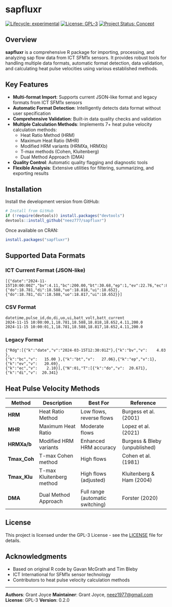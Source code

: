 # sapfluxr

<!-- badges: start -->
[![Lifecycle: experimental](https://img.shields.io/badge/lifecycle-experimental-orange.svg)](https://lifecycle.r-lib.org/articles/stages.html#experimental)
[![License: GPL-3](https://img.shields.io/badge/License-GPL%20v3-blue.svg)](https://www.gnu.org/licenses/gpl-3.0)
[![Project Status: Concept](https://www.repostatus.org/badges/latest/concept.svg)](https://www.repostatus.org/#concept)
<!-- badges: end -->

## Overview

**sapfluxr** is a comprehensive R package for importing, processing, and analyzing sap flow data from ICT SFM1x sensors. It provides robust tools for handling multiple data formats, automatic format detection, data validation, and calculating heat pulse velocities using various established methods.

## Key Features

- **Multi-format Import**: Supports current JSON-like format and legacy formats from ICT SFM1x sensors
- **Automatic Format Detection**: Intelligently detects data format without user specification
- **Comprehensive Validation**: Built-in data quality checks and validation
- **Multiple Calculation Methods**: Implements 7+ heat pulse velocity calculation methods:
  - Heat Ratio Method (HRM)
  - Maximum Heat Ratio (MHR)
  - Modified HRM variants (HRMXa, HRMXb)
  - T-max methods (Cohen, Kluitenberg)
  - Dual Method Approach (DMA)
- **Quality Control**: Automatic quality flagging and diagnostic tools
- **Flexible Analysis**: Extensive utilities for filtering, summarizing, and exporting results

## Installation

Install the development version from GitHub:

```r
# Install from GitHub
if (!require(devtools)) install.packages("devtools")
devtools::install_github("neez777/sapfluxr")
```

Once available on CRAN:

```r
install.packages("sapfluxr")
```

## Supported Data Formats

### ICT Current Format (JSON-like)
```
[{"date":"2024-11-15T10:00:00Z","bv":4.11,"bc":200.00,"bt":30.68,"ep":1,"ev":22.76,"ec":85.80,
{"do":18.781,"di":18.588,"uo":18.818,"ui":18.652},
{"do":18.781,"di":18.588,"uo":18.817,"ui":18.652}}]
```

### CSV Format
```
datetime,pulse_id,do,di,uo,ui,batt_volt,batt_current
2024-11-15 10:00:00,1,18.781,18.588,18.818,18.652,4.11,200.0
2024-11-15 10:00:01,1,18.781,18.588,18.817,18.652,4.11,200.0
```

### Legacy Format
```
{"Rdg":[{"k":"date","v":"2024-03-15T12:30:01Z"},{"k":"bv","v":    4.03 },
{"k":"bc","v":   15.00 },{"k":"bt","v":   27.06},{"k":"ep","v":1},{"k":"ev","v":   20.69},
{"k":"ec","v":    2.10}],{"N":01,"T":[{"k":"do","v":  20.671},{"k":"di","v":  20.341}
```

## Heat Pulse Velocity Methods

| Method | Description | Best For | Reference |
|--------|-------------|----------|-----------|
| **HRM** | Heat Ratio Method | Low flows, reverse flows | Burgess et al. (2001) |
| **MHR** | Maximum Heat Ratio | Moderate flows | Lopez et al. (2021) |
| **HRMXa/b** | Modified HRM variants | Enhanced HRM accuracy | Burgess & Bleby (unpublished) |
| **Tmax_Coh** | T-max Cohen method | High flows | Cohen et al. (1981) |
| **Tmax_Klu** | T-max Kluitenberg method | High flows (adjusted) | Kluitenberg & Ham (2004) |
| **DMA** | Dual Method Approach | Full range (automatic switching) | Forster (2020) |

## License

This project is licensed under the GPL-3 License - see the [LICENSE](LICENSE) file for details.

## Acknowledgments

- Based on original R code by Gavan McGrath and Tim Bleby
- ICT International for SFM1x sensor technology
- Contributors to heat pulse velocity calculation methods

---

**Authors**: Grant Joyce
**Maintainer**: Grant Joyce, neez1977@gmail.com
**License**: GPL-3
**Version**: 0.2.0
